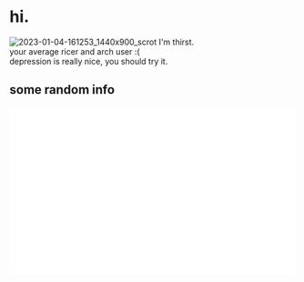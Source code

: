 # hi.
![2023-01-04-161253_1440x900_scrot](https://user-images.githubusercontent.com/118438453/210739048-c94035ce-81a0-44ae-8bf6-b1c89d42bf2b.png)
I'm thirst.<br>
your average ricer and arch user :( <br>
depression is really nice, you should try it.

## some random info
![](https://raw.githubusercontent.com/frapdotbmp/github-stats/master/generated/overview.svg#gh-dark-mode-only)
